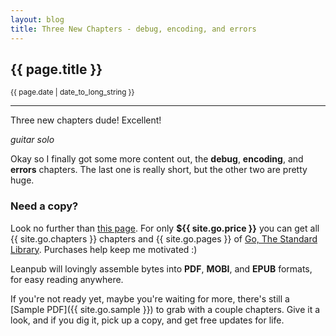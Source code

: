 ```yaml
---
layout: blog
title: Three New Chapters - debug, encoding, and errors
---
```


## {{ page.title }}

<small>{{ page.date | date_to_long_string }}</small>

---

Three new chapters dude! Excellent!

*guitar solo*

Okay so I finally got some more content out, the **debug**, **encoding**, and **errors** chapters. The last one is really short, but the other two are pretty huge.

### Need a copy?

Look no further than [this page](/go.html). For only **${{ site.go.price }}** you can get all {{ site.go.chapters }} chapters and {{ site.go.pages }} of [Go, The Standard Library](/go.html). Purchases help keep me motivated :)

Leanpub will lovingly assemble bytes into **PDF**, **MOBI**, and **EPUB** formats, for easy reading anywhere.

If you're not ready yet, maybe you're waiting for more, there's still a [Sample PDF]({{ site.go.sample }}) to grab with a couple chapters. Give it a look, and if you dig it, pick up a copy, and get free updates for life.
